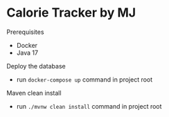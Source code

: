 # Calorie Tracker by MJ

Prerequisites
* Docker
* Java 17

Deploy the database
* run ```docker-compose up``` command in project root

Maven clean install
* run ```./mvnw clean install``` command in project root
